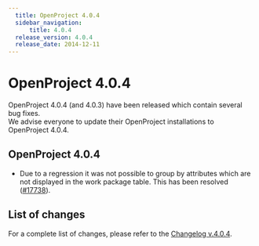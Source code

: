 ```yaml
---
  title: OpenProject 4.0.4
  sidebar_navigation:
      title: 4.0.4
  release_version: 4.0.4
  release_date: 2014-12-11
---
```


# OpenProject 4.0.4

OpenProject 4.0.4 (and 4.0.3) have been released which contain several
bug fixes.  
We advise everyone to update their OpenProject installations to
OpenProject 4.0.4.

## OpenProject 4.0.4

  - Due to a regression it was not possible to group by attributes which
    are not displayed in the work package table. This has been resolved
    ([#17738](https://community.openproject.org/work_packages/17738 "500 on WP table on grouping by non displayed column (closed)")).

## List of changes

For a complete list of changes, please refer to the 
[Changelog v.4.0.4](https://community.openproject.org/versions/559).

